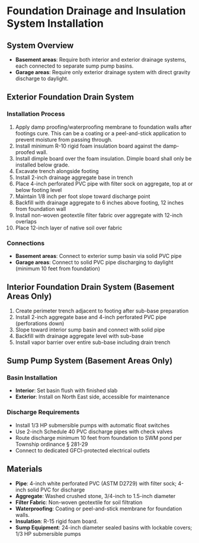 # Foundation Drainage and Insulation System Installation

## System Overview
- **Basement areas**: Require both interior and exterior drainage systems, each connected to separate sump pump basins.
- **Garage areas**: Require only exterior drainage system with direct gravity discharge to daylight.

## Exterior Foundation Drain System
### Installation Process
1. Apply damp proofing/waterproofing membrane to foundation walls after footings cure. This can be a coating or a peel-and-stick application to prevent moisture from passing through.
2. Install minimum R-10 rigid foam insulation board against the damp-proofed wall.
3. Install dimple board over the foam insulation. Dimple board shall only be installed below grade.
4. Excavate trench alongside footing
5. Install 2-inch drainage aggregate base in trench
6. Place 4-inch perforated PVC pipe with filter sock on aggregate, top at or below footing level
7. Maintain 1/8 inch per foot slope toward discharge point
8. Backfill with drainage aggregate to 6 inches above footing, 12 inches from foundation wall
9. Install non-woven geotextile filter fabric over aggregate with 12-inch overlaps
10. Place 12-inch layer of native soil over fabric

### Connections
- **Basement areas**: Connect to exterior sump basin via solid PVC pipe
- **Garage areas**: Connect to solid PVC pipe discharging to daylight (minimum 10 feet from foundation)

## Interior Foundation Drain System (Basement Areas Only)
1. Create perimeter trench adjacent to footing after sub-base preparation
2. Install 2-inch aggregate base and 4-inch perforated PVC pipe (perforations down)
3. Slope toward interior sump basin and connect with solid pipe
4. Backfill with drainage aggregate level with sub-base
5. Install vapor barrier over entire sub-base including drain trench

## Sump Pump System (Basement Areas Only)
### Basin Installation
- **Interior**: Set basin flush with finished slab
- **Exterior**: Install on North East side, accessible for maintenance

### Discharge Requirements
- Install 1/3 HP submersible pumps with automatic float switches
- Use 2-inch Schedule 40 PVC discharge pipes with check valves
- Route discharge minimum 10 feet from foundation to SWM pond per Township ordinance § 281-29
- Connect to dedicated GFCI-protected electrical outlets

## Materials
- **Pipe**: 4-inch white perforated PVC (ASTM D2729) with filter sock; 4-inch solid PVC for discharge
- **Aggregate**: Washed crushed stone, 3/4-inch to 1.5-inch diameter
- **Filter Fabric**: Non-woven geotextile for soil filtration
- **Waterproofing**: Coating or peel-and-stick membrane for foundation walls.
- **Insulation**: R-15 rigid foam board.
- **Sump Equipment**: 24-inch diameter sealed basins with lockable covers; 1/3 HP submersible pumps
